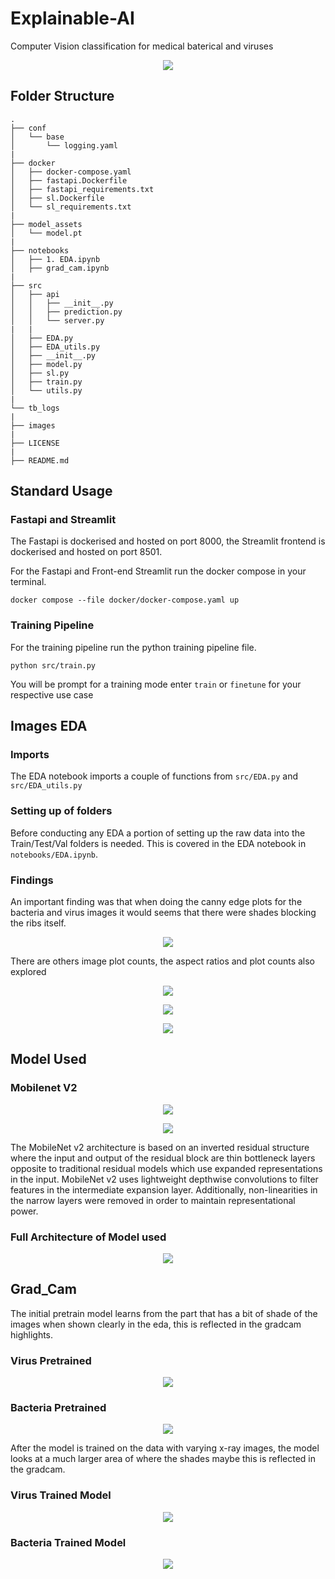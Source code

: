 # Explainable-AI
Computer Vision classification for medical baterical and viruses

<p align="center">
  <img src="images/bacteria.jpeg" />
</p>

## Folder Structure

```
.
├── conf
│   └── base
│       └── logging.yaml
|
├── docker
│   ├── docker-compose.yaml
│   ├── fastapi.Dockerfile
│   ├── fastapi_requirements.txt
│   ├── sl.Dockerfile
│   └── sl_requirements.txt
|
├── model_assets
│   └── model.pt
|
├── notebooks
│   ├── 1. EDA.ipynb
│   ├── grad_cam.ipynb
|
├── src
│   ├── api
│   │   ├── __init__.py
│   │   ├── prediction.py
│   │   └── server.py
|   |
│   ├── EDA.py
│   ├── EDA_utils.py
│   ├── __init__.py
│   ├── model.py
│   ├── sl.py
│   ├── train.py
│   └── utils.py
|
└── tb_logs
|
├── images
|
├── LICENSE
|
├── README.md
```

## Standard Usage

<lb>

### Fastapi and Streamlit

The Fastapi is dockerised and hosted on port 8000, the Streamlit frontend is dockerised and hosted on port 8501.


For the Fastapi and Front-end Streamlit run the docker compose in your terminal.

```
docker compose --file docker/docker-compose.yaml up
```

<lb>

### Training Pipeline
For the training pipeline run the python training pipeline file.
```
python src/train.py
```

You will be prompt for a training mode enter `train` or `finetune` for your respective use case
## Images EDA

### Imports
The EDA notebook imports a couple of functions from `src/EDA.py` and `src/EDA_utils.py`

### Setting up of folders
Before conducting any EDA a portion of setting up the raw data into the Train/Test/Val folders is needed. This is covered in the EDA notebook in `notebooks/EDA.ipynb`. 


### Findings

An important finding was that when doing the canny edge plots for the bacteria and virus images it would seems that there were shades blocking the ribs itself.

<p align="center">
  <img src="images/canny_edge.png" />
</p>

There are others image plot counts, the aspect ratios and plot counts also explored

<p align="center">
  <img src="images/plot_counts.png" />
</p>

<p align="center">
  <img src="images/aspect_ratio.png" />
</p>

<p align="center">
  <img src="images/image_sizes.png" />
</p>

## Model Used



### Mobilenet V2

<p align="center">
  <img src="images/mobilenet_v2_1.png" />
</p>

<p align="center">
  <img src="images/mobilenet_v2_2.png" />
</p>


The MobileNet v2 architecture is based on an inverted residual structure where the input and output of the residual block are thin bottleneck layers opposite to traditional residual models which use expanded representations in the input. MobileNet v2 uses lightweight depthwise convolutions to filter features in the intermediate expansion layer. Additionally, non-linearities in the narrow layers were removed in order to maintain representational power.

<lb>

### Full Architecture of Model used

<p align="center">
<img src="images/output.svg">
</p>

## Grad_Cam

The initial pretrain model learns from the part that has a bit of shade of the images when shown clearly in the eda, this is reflected in the gradcam highlights.

### Virus Pretrained
<p align="center">
  <img src="images/gradcam1.png" />
</p>

### Bacteria Pretrained
<p align="center">
  <img src="images/gradcam2.png" />
</p>

After the model is trained on the data with varying x-ray images, the model looks at a much larger area of where the shades maybe this is reflected in the gradcam.

### Virus Trained Model
<p align="center">
  <img src="images/gradcam3.png" />
</p>

### Bacteria Trained Model

<p align="center">
  <img src="images/gradcam4.png" />
</p>